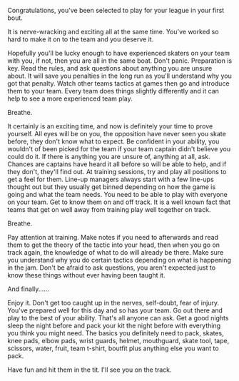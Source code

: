 <html><body><p>Congratulations, you've been selected to play for your league in your first bout.

It is nerve-wracking and exciting all at the same time. You've worked so hard to make it on to the team and you deserve it.

Hopefully you'll be lucky enough to have experienced skaters on your team with you, if not, then you are all in the same boat. Don't panic. Preparation is key. Read the rules, and ask questions about anything you are unsure about. It will save you penalties in the long run as you'll understand why you got that penalty. Watch other teams tactics at games then go and introduce them to your team. Every team does things slightly differently and it can help to see a more experienced team play.

Breathe.

It certainly is an exciting time, and now is definitely your time to prove yourself. All eyes will be on you, the opposition have never seen you skate before, they don't know what to expect. Be confident in your ability, you wouldn't of been picked for the team if your team captain didn't believe you could do it. If there is anything you are unsure of, anything at all, ask. Chances are captains have heard it all before so will be able to help, and if they don't, they'll find out. At training sessions, try and play all positions to get a feel for them. Line-up managers always start with a few line-ups thought out but they usually get binned depending on how the game is going and what the team needs. You need to be able to play with everyone on your team. Get to know them on and off track. It is a well known fact that teams that get on well away from training play well together on track.

Breathe.

Pay attention at training. Make notes if you need to afterwards and read them to get the theory of the tactic into your head, then when you go on track again, the knowledge of what to do will already be there. Make sure you understand why you do certain tactics depending on what is happening in the jam. Don't be afraid to ask questions, you aren't expected just to know these things without ever having been taught it.

And finally......

Enjoy it. Don't get too caught up in the nerves, self-doubt, fear of injury. You've prepared well for this day and so has your team. Go out there and play to the best of your ability. That's all anyone can ask. Get a good nights sleep the night before and pack your kit the night before with everything you think you might need. The basics you definitely need to pack, skates, knee pads, elbow pads, wrist guards, helmet, mouthguard, skate tool, tape, scissors, water, fruit, team t-shirt, boutfit plus anything else you want to pack.

Have fun and hit them in the tit. I'll see you on the track.</p></body></html>
